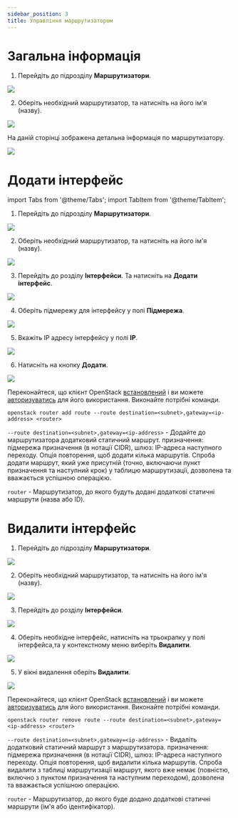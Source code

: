 ```yaml
---
sidebar_position: 3
title: Управління маршрутизатором
---
```


# Загальна інформація
1. Перейдіть до підрозділу **Маршрутизатори**.

![](../../img/routers/1.png)

2. Оберіть необхідний маршрутизатор, та натисніть на його ім'я (назву).

![](../../img/routers/22.png)

На даній сторінці зображена детальна інформація по маршрутизатору.

![](../../img/routers/7.png)

# Додати інтерфейс

import Tabs from '@theme/Tabs';
import TabItem from '@theme/TabItem';

<Tabs>
<TabItem value="personal-area" label="Особистий кабінет" default>

1. Перейдіть до підрозділу **Маршрутизатори**.

![](../../img/routers/1.png)

2. Оберіть необхідний маршрутизатор, та натисніть на його ім'я (назву).

![](../../img/routers/22.png)

3. Перейдіть до розділу **Інтерфейси**. Та натисніть на **Додати інтерфейс**.

![](../../img/routers/8.png)

4. Оберіть підмережу для інтерфейсу у полі **Підмережа**.

![](../../img/routers/11.png)

5. Вкажіть IP адресу інтерфейсу у полі **IP**.

![](../../img/routers/12.png)

6. Натисніть на кнопку **Додати**.

![](../../img/routers/23.png)

</TabItem>
<TabItem value="openstack" label="Openstack CLI">

Переконайтеся, що клієнт OpenStack [встановлений](#) і ви можете [авторизуватись](#) для його використання. Виконайте потрібні команди.    

```
openstack router add route --route destination=<subnet>,gateway=<ip-address> <router>
```

`--route destination=<subnet>,gateway=<ip-address>` - Додайте до маршрутизатора додатковий статичний маршрут. призначення: підмережа призначення (в нотації CIDR), шлюз: IP-адреса наступного переходу. Опція повторення, щоб додати кілька маршрутів. Спроба додати маршрут, який уже присутній (точно, включаючи пункт призначення та наступний крок) у таблицю маршрутизації, дозволена та вважається успішною операцією.

`router` - Маршрутизатор, до якого будуть додані додаткові статичні маршрути (назва або ID).

</TabItem>
</Tabs>

# Видалити інтерфейс

<Tabs>
<TabItem value="personal-area" label="Особистий кабінет" default>

1. Перейдіть до підрозділу **Маршрутизатори**.

![](../../img/routers/1.png)

2. Оберіть необхідний маршрутизатор, та натисніть на його ім'я (назву).

![](../../img/routers/22.png)

3. Перейдіть до розділу **Інтерфейси**.

![](../../img/routers/8.png)

4. Оберіть необхідне інтерфейс, натисніть на трьокрапку у полі інтерфейса,та у контекстному меню виберіть **Видалити**.

![](../../img/routers/9.png)

5. У вікні видалення оберіть **Видалити**.

![](../../img/routers/10.png)

</TabItem>
<TabItem value="openstack" label="Openstack CLI">

Переконайтеся, що клієнт OpenStack [встановлений](#) і ви можете [авторизуватись](#) для його використання. Виконайте потрібні команди.    

```
openstack router remove route --route destination=<subnet>,gateway=<ip-address> <router>
```

`--route destination=<subnet>,gateway=<ip-address>` - Видаліть додатковий статичний маршрут з маршрутизатора. призначення: підмережа призначення (в нотації CIDR), шлюз: IP-адреса наступного переходу. Опція повторення, щоб видалити кілька маршрутів. Спроба видалити з таблиці маршрутизації маршрут, якого вже немає (повністю, включно з пунктом призначення та наступним переходом), дозволена та вважається успішною операцією.

`router` - Маршрутизатор, до якого буде додано додаткові статичні маршрути (ім'я або ідентифікатор).

</TabItem>
</Tabs>